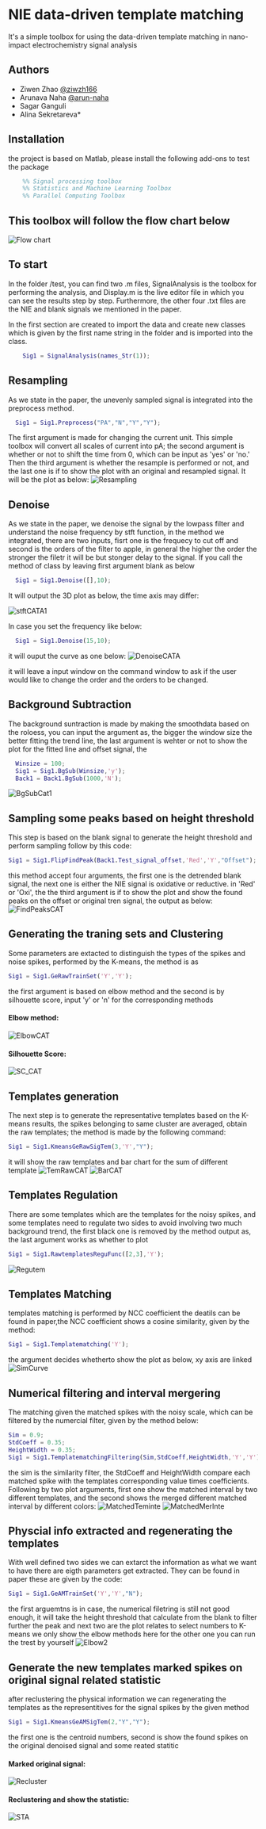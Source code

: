
# NIE data-driven template matching 

It's a simple toolbox for using the data-driven template matching in nano-impact electrochemistry signal analysis




## Authors

- Ziwen Zhao [@ziwzh166](https://github.com/ziwzh166)
- Arunava Naha [@arun-naha](https://github.com/arun-naha)
- Sagar Ganguli
- Alina Sekretareva*


## Installation

the project is based on Matlab, please install the following add-ons to test the package 

```matlab
    %% Signal processing toolbox
    %% Statistics and Machine Learning Toolbox
    %% Parallel Computing Toolbox
```
    
## This toolbox will follow the flow chart below

![Flow chart](https://user-images.githubusercontent.com/100134089/224944354-9ec909b2-6663-45c2-b86c-1dfd22031aa9.svg)



###
## To start

In the folder /test, you can find two .m files, SignalAnalysis is the toolbox for performing the analysis, and Display.m is the live editor file in which you can see the results step by step. Furthermore, the other four .txt files are the NIE and blank signals we mentioned in the paper.

In the first section are created to import the data and create new classes
which is given by the first name string in the folder and is imported into the class.

```matlab
    Sig1 = SignalAnalysis(names_Str(1));
```

## Resampling 

As we state in the paper, the unevenly sampled signal is integrated into the preprocess method.

```matlab
  Sig1 = Sig1.Preprocess("PA","N","Y","Y");
```

The first argument is made for changing the current unit. This simple toolbox will convert all scales of current into pA; the second argument is whether or not to shift the time from 0, which can be input as 'yes' or 'no.' Then the third argument is whether the resample is performed or not, and the last one is if to show the plot with an original and resampled signal. 
It will be the plot as below: 
![Resampling](https://user-images.githubusercontent.com/100134089/224944121-91084fef-a1f0-4e92-b4d2-900f48043e30.svg)

## Denoise 

As we state in the paper, we denoise the signal by the lowpass filter and understand the noise frequency by stft function, in the method we integrated,
there are two inputs, fisrt one is the frequecy to cut off and second is the orders of the filter to apple, in general the higher the order the stronger the filetr it will be but stonger delay to the signal. If you call the method of class by leaving first argument blank as below 

```matlab
  Sig1 = Sig1.Denoise([],10);
```
It will output the 3D plot as below, the time axis may differ:

![stftCATA1](https://user-images.githubusercontent.com/100134089/224954832-f8a181a1-0020-407c-a0c7-f6e5dad1f0d2.svg)

In case you set the frequency like below: 

```matlab
  Sig1 = Sig1.Denoise(15,10);
```
it will ouput the curve as one below:
![DenoiseCATA](https://user-images.githubusercontent.com/100134089/224957690-a83e87b4-bb0b-4373-a720-10b8a3be4b18.svg)

it will leave a input window on the command window to ask if the user would like to change the order and the orders to be changed.

## Background Subtraction 
The background suntraction is made by making the smoothdata based on the roloess, you can input the argument as, the bigger the window size the better fitting the trend line, the last argument is wehter or not to show the plot for the fitted line and offset signal, the 

```matlab
  Winsize = 100;
  Sig1 = Sig1.BgSub(Winsize,'y');
  Back1 = Back1.BgSub(1000,'N');
```
![BgSubCat1](https://user-images.githubusercontent.com/100134089/224961351-3191704a-ea74-41f8-b866-184037d515aa.svg)

## Sampling some peaks based on height threshold 
This step is based on the blank signal to generate the height threshold and perform sampling follow by this code:

```matlab
Sig1 = Sig1.FlipFindPeak(Back1.Test_signal_offset,'Red','Y',"Offset"); 
```
this method accept four arguments, the first one is the detrended blank signal, the next one is either the NIE signal is oxidative or reductive. in 'Red' or 'Oxi', the the third argument is if to show the plot and show the found peaks on the offset or original tren signal, the output as below:
![FindPeaksCAT](https://user-images.githubusercontent.com/100134089/224968188-8bab673a-283b-4c9e-990f-4a18a26fb868.svg)

## Generating the traning sets and Clustering 

Some parameters are extacted to distinguish the types of the spikes and noise spikes, performed by the K-means, the method is as 

```matlab
Sig1 = Sig1.GeRawTrainSet('Y','Y');
```
the first argument is based on elbow method and the second is by silhouette score, input 'y' or 'n' for the corresponding methods 
#### Elbow method:
![ElbowCAT](https://user-images.githubusercontent.com/100134089/224988058-98917542-1926-47d3-aefd-f1bb2a75ce32.svg)


#### Silhouette Score:
![SC_CAT](https://user-images.githubusercontent.com/100134089/224986902-edcbbe18-0032-42e8-a6cf-07d80d376b41.svg)


## Templates generation
The next step is to generate the representative templates based on the K-means results, the spikes belonging to same cluster are averaged, obtain the raw templates; the method is made by the following command:
```matlab
Sig1 = Sig1.KmeansGeRawSigTem(3,'Y',"Y");
```
it will show the raw templates and bar chart for the sum of different template
![TemRawCAT](https://user-images.githubusercontent.com/100134089/224986136-49ab4ef3-6b7f-46ba-88df-ae843e7fe360.svg)
![BarCAT](https://user-images.githubusercontent.com/100134089/224989387-41b8a0a0-6ba9-401f-b0e7-9ffc79e0acf9.svg)

## Templates Regulation
There are some templates which are the templates for the noisy spikes, and some templates need to regulate two sides to avoid involving two much background trend, the first black one is removed by the method output as, the last argument works as whether to plot 
```matlab
Sig1 = Sig1.RawtemplatesReguFunc([2,3],'Y');
```
![Regutem](https://user-images.githubusercontent.com/100134089/224990028-70f0515b-8e6c-48ab-9137-b300eacfd2d7.svg)

## Templates Matching 
templates matching is performed by NCC coefficient the deatils can be found in paper,the NCC coefficient shows a cosine similarity, given by the method:
```matlab
Sig1 = Sig1.Templatematching('Y');
```
the argument decides whetherto show the plot as below, xy axis are linked 
![SimCurve](https://user-images.githubusercontent.com/100134089/224991829-1b20b68b-26f0-4990-b84c-8269cdb2fa37.svg)

## Numerical filtering and interval mergering 
The matching given the matched spikes with the noisy scale, which can be filtered by the numercial filter, given by the method below:
```matlab
Sim = 0.9;
StdCoeff = 0.35;
HeightWidth = 0.35;
Sig1 = Sig1.TemplatematchingFiltering(Sim,StdCoeff,HeightWidth,'Y','Y');
```
the sim is the similarity filter, the StdCoeff and HeightWidth compare each matched spike with the templates corresponding value times coefficients. Following by two plot arguments, first one show the matched interval by two different templates, and the second shows the merged different matched interval by different colors:
![MatchedTeminte](https://user-images.githubusercontent.com/100134089/224993990-5aa9a6f1-ed88-43d6-808c-d4ea28757ad9.svg)
![MatchedMerInte](https://user-images.githubusercontent.com/100134089/224994486-4957a062-d34b-45d3-92b2-a4b0d403ec5e.svg)

## Physcial info extracted and regenerating the templates
With well defined two sides we can extarct the information as what we want to have there are eigth parameters get extracted. They can be found in paper
these are given by the code: 
```matlab
Sig1 = Sig1.GeAMTrainSet('Y','Y',"N");
```
the first arguemtns is in case, the numerical filetring is still not good enough, it will take the height threshold that calculate from the blank to filter further the peak and next two are the plot relates to select numbers to K-means we only show the elbow methods here for the other one you can run the trest by yourself
![Elbow2](https://user-images.githubusercontent.com/100134089/225002860-d110a05c-4e00-4e59-a475-ecd4df06687f.svg)

## Generate the new templates marked spikes on original signal related statistic
after reclustering the physical information we can regenerating the templates as the representitives for the signal spikes by the given method 
```matlab
Sig1 = Sig1.KmeansGeAMSigTem(2,"Y","Y");
```
the first one is the centroid numbers, second is show the found spikes on the original denoised signal and some reated statitic 
#### Marked original signal:
![Recluster](https://user-images.githubusercontent.com/100134089/225004286-c07e9bc2-ebbb-4506-85ab-c75cb30980ce.svg)
#### Reclustering and show the statistic:
![STA](https://user-images.githubusercontent.com/100134089/225004251-b02828cc-76f6-4936-a4ae-5bfbdaacf8c5.svg)

